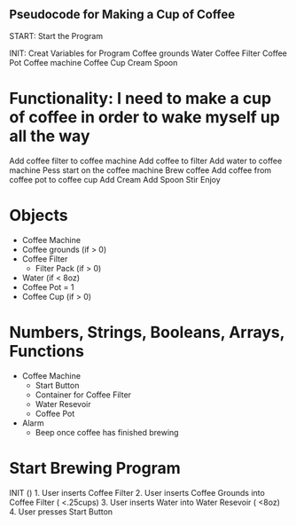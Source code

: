## Pseudocode for Making a Cup of Coffee

START: Start the Program

INIT: Creat Variables for Program
    Coffee grounds
    Water
    Coffee Filter
    Coffee Pot
    Coffee machine
    Coffee Cup
    Cream
    Spoon

  # Functionality: I need to make a cup of coffee in order to wake myself up all the way
  Add coffee filter to coffee machine
  Add coffee to filter
  Add water to coffee machine
  Pess start on the coffee machine
  Brew coffee
  Add coffee from coffee pot to coffee cup
  Add Cream
  Add Spoon
  Stir
  Enjoy

  # Objects
 * Coffee Machine
 * Coffee grounds (if > 0)
 * Coffee Filter
    * Filter Pack (if > 0)   
 * Water (if < 8oz)
 * Coffee Pot = 1
 * Coffee Cup (if > 0)    

 # Numbers, Strings, Booleans, Arrays, Functions
 * Coffee Machine
    * Start Button
    * Container for Coffee Filter
    * Water Resevoir
    * Coffee Pot
 * Alarm
    * Beep once coffee has finished brewing

# Start Brewing Program
INIT ()
    1. User inserts Coffee Filter
    2. User inserts Coffee Grounds into Coffee Filter ( <.25cups)
    3. User inserts Water into Water Resevoir ( <8oz) 
    4. User presses Start Button   